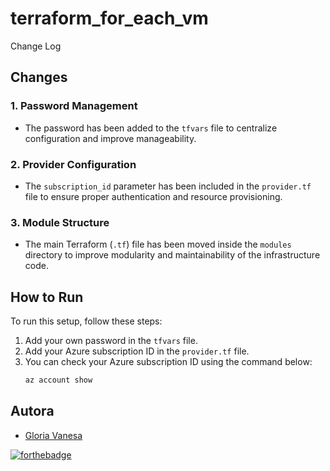 ﻿# terraform_for_each_vm

Change Log

## Changes

### 1. Password Management
- The password has been added to the `tfvars` file to centralize configuration and improve manageability.

### 2. Provider Configuration
- The `subscription_id` parameter has been included in the `provider.tf` file to ensure proper authentication and resource provisioning.

### 3. Module Structure
- The main Terraform (`.tf`) file has been moved inside the `modules` directory to improve modularity and maintainability of the infrastructure code.


## How to Run
To run this setup, follow these steps:
1. Add your own password in the `tfvars` file.
2. Add your Azure subscription ID in the `provider.tf` file.
3. You can check your Azure subscription ID using the command below:
   ```bash
   az account show
   ```


## <b> Autora </b>

+ [Gloria Vanesa](https://github.com/Vanesa155 "Vanesa V.")

[![forthebadge](https://forthebadge.com/images/badges/built-with-love.svg)](https://forthebadge.com)
